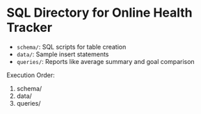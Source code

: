 # SQL Directory for Online Health Tracker

- `schema/`: SQL scripts for table creation
- `data/`: Sample insert statements
- `queries/`: Reports like average summary and goal comparison

Execution Order:
1. schema/
2. data/
3. queries/
